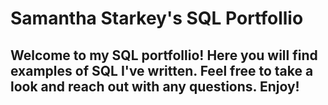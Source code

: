 # Samantha Starkey's SQL Portfollio

## Welcome to my SQL portfollio! Here you will find examples of SQL I've written. Feel free to take a look and reach out with any questions. Enjoy!

